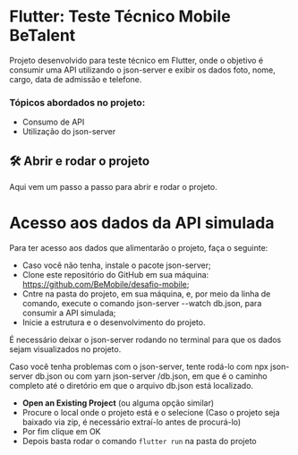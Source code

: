 # Flutter: Teste Técnico Mobile BeTalent

Projeto desenvolvido para teste técnico em Flutter, onde o objetivo é consumir uma API utilizando o json-server e exibir os dados foto, nome, cargo, data de admissão e telefone. 

### Tópicos abordados no projeto:

- Consumo de API
- Utilização do json-server


## 🛠️ Abrir e rodar o projeto

Aqui vem um passo a passo para abrir e rodar o projeto.

# Acesso aos dados da API simulada

Para ter acesso aos dados que alimentarão o projeto, faça o seguinte:

- Caso você não tenha, instale o pacote json-server;
- Clone este repositório do GitHub em sua máquina: https://github.com/BeMobile/desafio-mobile;
- Cntre na pasta do projeto, em sua máquina, e, por meio da linha de comando, execute o comando json-server --watch db.json, para consumir a API simulada;
- Inicie a estrutura e o desenvolvimento do projeto.

É necessário deixar o json-server rodando no terminal para que os dados sejam visualizados no projeto.

Caso você tenha problemas com o json-server, tente rodá-lo com npx json-server db.json ou com yarn json-server <path>/db.json, em que <path> é o caminho completo até o diretório em que o arquivo db.json está localizado.


- **Open an Existing Project** (ou alguma opção similar)
- Procure o local onde o projeto está e o selecione (Caso o projeto seja baixado via zip, é necessário extraí-lo antes de procurá-lo)
- Por fim clique em OK
- Depois basta rodar o comando `flutter run` na pasta do projeto
